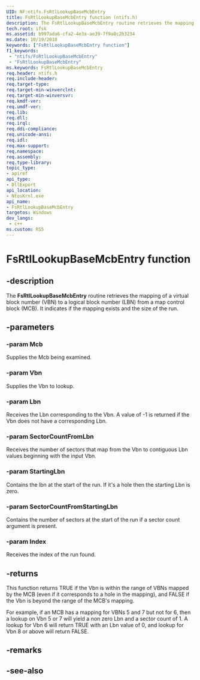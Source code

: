 ```yaml
---
UID: NF:ntifs.FsRtlLookupBaseMcbEntry
title: FsRtlLookupBaseMcbEntry function (ntifs.h)
description: The FsRtlLookupBaseMcbEntry routine retrieves the mapping of a Vbn to an Lbn from an Mcb. It indicates if the mapping exists and the size of the run.
tech.root: ifsk
ms.assetid: b997ada6-cfa2-4e3a-ae39-7f9a8c2b3234
ms.date: 10/19/2018
keywords: ["FsRtlLookupBaseMcbEntry function"]
f1_keywords:
 - "ntifs/FsRtlLookupBaseMcbEntry"
 - "FsRtlLookupBaseMcbEntry"
ms.keywords: FsRtlLookupBaseMcbEntry
req.header: ntifs.h
req.include-header:
req.target-type:
req.target-min-winverclnt:
req.target-min-winversvr:
req.kmdf-ver:
req.umdf-ver:
req.lib:
req.dll:
req.irql: 
req.ddi-compliance:
req.unicode-ansi:
req.idl:
req.max-support:
req.namespace:
req.assembly:
req.type-library: 
topic_type: 
- apiref
api_type: 
- DllExport
api_location: 
- NtosKrnl.exe
api_name: 
- FsRtlLookupBaseMcbEntry
targetos: Windows
dev_langs:
 - c++
ms.custom: RS5
---
```


# FsRtlLookupBaseMcbEntry function


## -description


The **FsRtlLookupBaseMcbEntry** routine retrieves the mapping of a virtual block number (VBN) to a logical block number (LBN) from a map control block (MCB). It indicates if the mapping exists and the size of the run.


## -parameters

### -param Mcb
Supplies the Mcb being examined.

### -param Vbn
Supplies the Vbn to lookup.

### -param Lbn
Receives the Lbn corresponding to the Vbn.  A value of -1 is returned if the Vbn does not have a corresponding Lbn.

### -param SectorCountFromLbn
Receives the number of sectors that map from the Vbn to contiguous Lbn values beginning with the input Vbn.

### -param StartingLbn
Contains the lbn at the start of the run. If it's a hole then the starting Lbn is zero.

### -param SectorCountFromStartingLbn
Contains the number of sectors at the start of the run if a sector count argument is present.

### -param Index
Receives the index of the run found.

## -returns
This function returns TRUE if the Vbn is within the range of VBNs mapped by the MCB (even if it corresponds to a hole in the mapping), and FALSE if the Vbn is beyond the range of the MCB's mapping.

For example, if an MCB has a mapping for VBNs 5 and 7 but not for 6, then a lookup on Vbn 5 or 7 will yield a non zero Lbn and a sector count of 1.  A lookup for Vbn 6 will return TRUE with an Lbn value of 0, and lookup for Vbn 8 or above will return FALSE.

## -remarks

## -see-also
